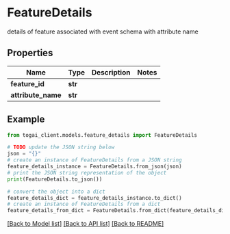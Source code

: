 # FeatureDetails

details of feature associated with event schema with attribute name

## Properties

Name | Type | Description | Notes
------------ | ------------- | ------------- | -------------
**feature_id** | **str** |  | 
**attribute_name** | **str** |  | 

## Example

```python
from togai_client.models.feature_details import FeatureDetails

# TODO update the JSON string below
json = "{}"
# create an instance of FeatureDetails from a JSON string
feature_details_instance = FeatureDetails.from_json(json)
# print the JSON string representation of the object
print(FeatureDetails.to_json())

# convert the object into a dict
feature_details_dict = feature_details_instance.to_dict()
# create an instance of FeatureDetails from a dict
feature_details_from_dict = FeatureDetails.from_dict(feature_details_dict)
```
[[Back to Model list]](../README.md#documentation-for-models) [[Back to API list]](../README.md#documentation-for-api-endpoints) [[Back to README]](../README.md)


